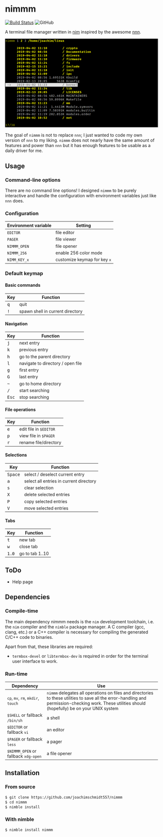# nimmm

[![Build Status](https://travis-ci.org/joachimschmidt557/nimmm.svg?branch=master)](https://travis-ci.org/joachimschmidt557/nimmm)
![GitHub](https://img.shields.io/github/license/joachimschmidt557/nimmm.svg)

A terminal file manager written in [nim](https://nim-lang.org/)
inspired by the awesome [nnn](https://github.com/jarun/nnn). 

![screenshot of nimmm](screenshot.png "nimmm in action")

The goal of `nimmm` is not to replace `nnn`; I just wanted to code my own
version of `nnn` to my liking. `nimmm` does not nearly have the same amount of
features and power than `nnn` but it has enough features to be usable as a daily
driver for me.

## Usage

### Command-line options

There are no command line options! I designed `nimmm` to be purely interactive
and handle the configuration with environment variables just like `nnn` does.

### Configuration

| Environment variable | Setting |
| --- | --- |
| `EDITOR` | file editor |
| `PAGER` | file viewer |
| `NIMMM_OPEN` | file opener |
| `NIMMM_256` | enable 256 color mode |
| `NIMM_KEY_x` | customize keymap for key `x` |

### Default keymap

#### Basic commands

| Key | Function |
| --- | --- |
| <kbd>q</kbd> | quit |
| <kbd>!</kbd> | spawn shell in current directory |

#### Navigation

| Key | Function |
| --- | --- |
| <kbd>j</kbd> | next entry |
| <kbd>k</kbd> | previous entry |
| <kbd>h</kbd> | go to the parent directory |
| <kbd>l</kbd> | navigate to directory / open file |
| <kbd>g</kbd> | first entry |
| <kbd>G</kbd> | last entry |
| <kbd>~</kbd> | go to home directory |
| <kbd>/</kbd> | start searching |
| <kbd>Esc</kbd> | stop searching |

#### File operations

| Key | Function |
| --- | --- |
| <kbd>e</kbd> | edit file in `$EDITOR` |
| <kbd>p</kbd> | view file in `$PAGER` |
| <kbd>r</kbd> | rename file/directory |

#### Selections

| Key | Function |
| --- | --- |
| <kbd>Space</kbd> | select / deselect current entry |
| <kbd>a</kbd> | select all entries in current directory |
| <kbd>s</kbd> | clear selection |
| <kbd>X</kbd> | delete selected entries |
| <kbd>P</kbd> | copy selected entries |
| <kbd>V</kbd> | move selected entries |

#### Tabs

| Key | Function |
| --- | --- |
| <kbd>t</kbd> | new tab |
| <kbd>w</kbd> | close tab |
| <kbd>1</kbd>..<kbd>0</kbd> | go to tab 1..10 |

## ToDo

* Help page

## Dependencies

### Compile-time

The main dependency nimmm needs is the `nim` development toolchain, i.e. the
`nim` compiler and the `nimble` package manager. A C compiler (gcc, clang, etc.)
or a C++ compiler is necessary for compiling the generated C/C++ code to
binaries.

Apart from that, these libraries are required:

* `termbox-devel` or `libtermbox-dev` is required in order
for the terminal user interface to work.

### Run-time

| Dependency | Use |
| --- | --- |
| `cp`, `mv`, `rm`, `mkdir`, `touch` | `nimmm` delegates all operations on files and directories to these utilities to save all the error-handling and permission-checking work. These utilities should (hopefully) be on your UNIX system |
| `$SHELL` or fallback `/bin/sh` | a shell |
| `$EDITOR` or fallback `vi` | an editor |
| `$PAGER` or fallback `less` | a pager |
| `$NIMMM_OPEN` or fallback `xdg-open` | a file opener |

## Installation

### From source

```shell
$ git clone https://github.com/joachimschmidt557/nimmm
$ cd nimmm
$ nimble install
```

### With nimble

```shell
$ nimble install nimmm
```
